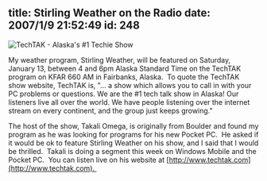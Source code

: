 title: Stirling Weather on the Radio
date: 2007/1/9 21:52:49
id: 248
---
![TechTAK - Alaska's #1 Techie Show](/journal_images/techtak.jpg)

My weather program, Stirling Weather, will be featured on Saturday, January 13, between 4 and 6pm Alaska Standard Time on the TechTAK program on KFAR 660 AM in Fairbanks, Alaska.  To quote the TechTAK show website, TechTAK is, "... a show which allows you to call in with your PC problems or questions. We are the #1 tech talk show in Alaska! Our listeners live all over the world. We have people listening over the internet stream on every continent, and the group just keeps growing." 

The host of the show, Takali Omega, is originally from Boulder and found my program as he was looking for programs for his new Pocket PC.  He asked if it would be ok to feature Stirling Weather on his show, and I said that I would be thrilled.  Takali is doing a segment this week on Windows Mobile and the Pocket PC.  You can listen live on his website at [http://www.techtak.com](http://www.techtak.com). 